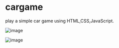 # cargame
play a simple car game using HTML,CSS,JavaScript.

![image](https://user-images.githubusercontent.com/58383171/115126533-52ca7e80-9fed-11eb-8a50-b260d1941d7b.png)

![image](https://user-images.githubusercontent.com/58383171/115126580-a937bd00-9fed-11eb-9dc1-663235e9ded6.png)




